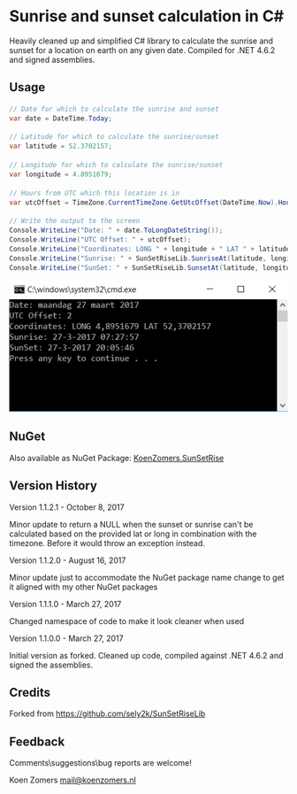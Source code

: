 # Sunrise and sunset calculation in C#

Heavily cleaned up and simplified C# library to calculate the sunrise and sunset for a location on earth on any given date. Compiled for .NET 4.6.2 and signed assemblies.

## Usage

```C#
// Date for which to calculate the sunrise and sunset
var date = DateTime.Today;

// Latitude for which to calculate the sunrise/sunset
var latitude = 52.3702157;

// Longitude for which to calculate the sunrise/sunset
var longitude = 4.8951679;
            
// Hours from UTC which this location is in
var utcOffset = TimeZone.CurrentTimeZone.GetUtcOffset(DateTime.Now).Hours;

// Write the output to the screen
Console.WriteLine("Date: " + date.ToLongDateString());
Console.WriteLine("UTC Offset: " + utcOffset);
Console.WriteLine("Coordinates: LONG " + longitude + " LAT " + latitude);
Console.WriteLine("Sunrise: " + SunSetRiseLib.SunriseAt(latitude, longitude, date, utcOffset));
Console.WriteLine("SunSet: " + SunSetRiseLib.SunsetAt(latitude, longitude, date, utcOffset));
```

![Sample output](./SampleOutput.png)

## NuGet

Also available as NuGet Package: [KoenZomers.SunSetRise](https://www.nuget.org/packages/KoenZomers.SunSetRise)

## Version History

Version 1.1.2.1 - October 8, 2017

Minor update to return a NULL when the sunset or sunrise can't be calculated based on the provided lat or long in combination with the timezone. Before it would throw an exception instead.

Version 1.1.2.0 - August 16, 2017

Minor update just to accommodate the NuGet package name change to get it aligned with my other NuGet packages

Version 1.1.1.0 - March 27, 2017

Changed namespace of code to make it look cleaner when used

Version 1.1.0.0 - March 27, 2017

Initial version as forked. Cleaned up code, compiled against .NET 4.6.2 and signed the assemblies.

## Credits

Forked from https://github.com/sely2k/SunSetRiseLib

## Feedback

Comments\suggestions\bug reports are welcome!

Koen Zomers
mail@koenzomers.nl
